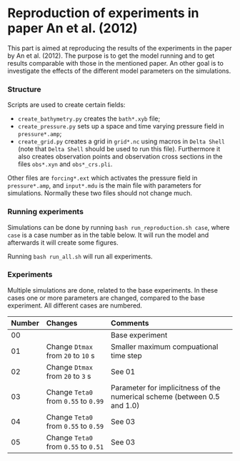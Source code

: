 # Reproduction of experiments in paper An et al. (2012)

This part is aimed at reproducing the results of the experiments in the paper by An et al. (2012). The purpose is to get the model running and to get results comparable with those in the mentioned paper. An other goal is to investigate the effects of the different model parameters on the simulations.


### Structure

Scripts are used to create certain fields:
* `create_bathymetry.py` creates the `bath*.xyb` file;
* `create_pressure.py` sets up a space and time varying pressure field in `pressure*.amp`;
* `create_grid.py` creates a grid in `grid*.nc` using macros in `Delta Shell` (note that `Delta Shell` should be used to run this file). Furthermore it also creates observation points and observation cross sections in the files `obs*.xyn` and `obs*_crs.pli`.

Other files are `forcing*.ext` which activates the pressure field in `pressure*.amp`, and `input*.mdu` is the main file with parameters for simulations. Normally these two files should not change much.


### Running experiments

Simulations can be done by running `bash run_reproduction.sh case`, where `case` is a case number as in the table below. It will run the model and afterwards it will create some figures.

Running `bash run_all.sh` will run all experiments.


### Experiments

Multiple simulations are done, related to the base experiments. In these cases one or more parameters are changed, compared to the base experiment. All different cases are numbered.

| Number | Changes | Comments |
| :--- | :--- | :--- |
| 00 |  | Base experiment |
| 01 | Change `Dtmax` from `20` to `10` s | Smaller maximum compuational time step |
| 02 | Change `Dtmax` from `20` to `3` s | See 01 |
| 03 | Change `Teta0` from `0.55` to `0.99` | Parameter for implicitness of the numerical scheme (between 0.5 and 1.0) |
| 04 | Change `Teta0` from `0.55` to `0.59` | See 03 |
| 05 | Change `Teta0` from `0.55` to `0.51` | See 03 |

